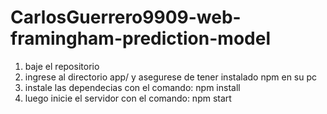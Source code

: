 # CarlosGuerrero9909-web-framingham-prediction-model

1. baje el repositorio
2. ingrese al directorio app/ y asegurese de tener instalado npm en su pc
3. instale las dependecias con el comando: npm install
4. luego inicie el servidor con el comando: npm start
